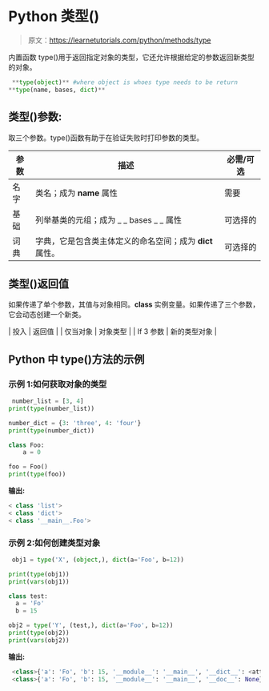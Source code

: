 # Python 类型()

> 原文：<https://learnetutorials.com/python/methods/type>

内置函数 type()用于返回指定对象的类型，它还允许根据给定的参数返回新类型的对象。

```py
 **type(object)** #where object is whoes type needs to be return
**type(name, bases, dict)** 

```

## 类型()参数:

取三个参数。type()函数有助于在验证失败时打印参数的类型。

| 参数 | 描述 | 必需/可选 |
| --- | --- | --- |
| 名字 | 类名；成为 __name__ 属性 | 需要 |
| 基础 | 列举基类的元组；成为 _ _ bases _ _ 属性 | 可选择的 |
| 词典 | 字典，它是包含类主体定义的命名空间；成为 __dict__ 属性。 | 可选择的 |

## 类型()返回值

如果传递了单个参数，其值与对象相同。__class__ 实例变量。如果传递了三个参数，它会动态创建一个新类。

| 投入 | 返回值 |
| 仅当对象 | 对象类型 |
| If 3 参数 | 新的类型对象 |

## Python 中 type()方法的示例

### 示例 1:如何获取对象的类型

```py
 number_list = [3, 4]
print(type(number_list))

number_dict = {3: 'three', 4: 'four'}
print(type(number_dict))

class Foo:
    a = 0

foo = Foo()
print(type(foo)) 

```

**输出:**

```py
< class 'list'>
< class 'dict'>
< class '__main__.Foo'>

```

### 示例 2:如何创建类型对象

```py
 obj1 = type('X', (object,), dict(a='Foo', b=12))

print(type(obj1))
print(vars(obj1))

class test:
  a = 'Fo'
  b = 15

obj2 = type('Y', (test,), dict(a='Foo', b=12))
print(type(obj2))
print(vars(obj2)) 

```

**输出:**

```py
 <class>{'a': 'Fo', 'b': 15, '__module__': '__main__', '__dict__': <attribute>, '__weakref__': <attribute>, '__doc__': None}
 <class>{'a': 'Fo', 'b': 15, '__module__': '__main__', '__doc__': None}</class></attribute></attribute></class> 
```